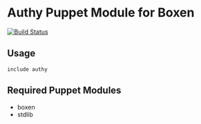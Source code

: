 # Authy Puppet Module for Boxen
[![Build Status](https://travis-ci.org/pauloconnor/puppet-authy.png?branch=1.0.0)](https://travis-ci.org/pauloconnor/puppet-authy)


## Usage

```puppet
include authy
```

## Required Puppet Modules

* boxen
* stdlib
